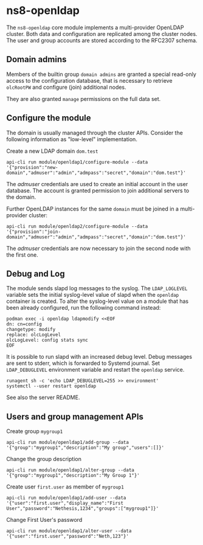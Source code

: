 # ns8-openldap

The `ns8-openldap` core module implements a multi-provider OpenLDAP
cluster. Both data and configuration are replicated among the cluster
nodes.  The user and group accounts are stored according to the RFC2307
schema.

## Domain admins

Members of the builtin group `domain admins` are granted a special
read-only access to the configuration database, that is necessary to
retrieve `olcRootPW` and configure (join) additional nodes.

They are also granted `manage` permissions on the full data set.

## Configure the module

The domain is usually managed through the cluster APIs. Consider the
following information as "low-level" implementation.

Create a new LDAP domain `dom.test`

    api-cli run module/openldap1/configure-module --data '{"provision":"new-domain","admuser":"admin","admpass":"secret","domain":"dom.test"}'

The *admuser* credentials are used to create an initial account in the
user database. The account is granted permission to join additional
servers to the domain.

Further OpenLDAP instances for the same `domain` must be joined in a
multi-provider cluster:

    api-cli run module/openldap2/configure-module --data '{"provision":"join-domain","admuser":"admin","admpass":"secret","domain":"dom.test"}'

The *admuser* credentials are now necessary to join the second node with the
first one.

## Debug and Log

The module sends slapd log messages to the syslog. The `LDAP_LOGLEVEL`
variable sets the initial syslog-level value of slapd when the `openldap`
container is created.  To alter the syslog-level value on a module that
has been already configured, run the following command instead:

    podman exec -i openldap ldapmodify <<EOF
    dn: cn=config
    changetype: modify
    replace: olcLogLevel
    olcLogLevel: config stats sync
    EOF

It is possible to run slapd with an increased debug level. Debug messages
are sent to stderr, which is forwarded to Systemd journal. Set
`LDAP_DEBUGLEVEL` environment variable and restart the `openldap` service.

    runagent sh -c 'echo LDAP_DEBUGLEVEL=255 >> environment'
    systemctl --user restart openldap

See also the server README.

## Users and group management APIs

Create group `mygroup1`

    api-cli run module/openldap1/add-group --data '{"group":"mygroup1","description":"My group","users":[]}'

Change the group description

    api-cli run module/openldap1/alter-group --data '{"group":"mygroup1","description":"My Group 1"}'

Create user `first.user` as member of `mygroup1`

    api-cli run module/openldap1/add-user --data '{"user":"first.user","display_name":"First User","password":"Nethesis,1234","groups":["mygroup1"]}'

Change First User's password

    api-cli run module/openldap1/alter-user --data '{"user":"first.user","password":"Neth,123"}'
